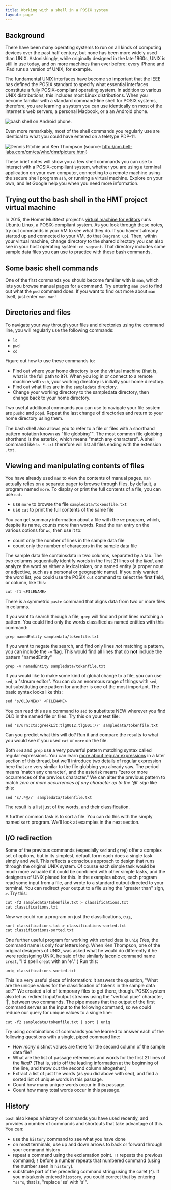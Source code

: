 ```yaml
---
title: Working with a shell in a POSIX system
layout: page
---
```



## Background ##


There have been many operating systems to run on all kinds of computing devices over the past half century, but none has been more widely used than UNIX.  Astonishingly, while originally designed in the late 1960s, UNIX is still in use today, and on more machines than ever before:  every iPhone and iPad runs a version of UNIX, for example.

The fundamental UNIX interfaces have become so important that the IEEE has defined the POSIX standard to specify what essential interfaces constitute a fully POSIX-compliant operating system.  In addition to various UNIX distributions, this includes most Linux distributions.  When you become familiar with a standard command-line shell for POSIX systems, therefore, you are learning a system you can use identically on most of the internet's web servers, a personal Macbook,  or a an Android phone.

![bash shell on Android phone][2].

Even more remarkably, most of the shell commands you regularly use are identical to what you could have  entered on a teletype  PDP-11.

![Dennis Ritchie and Ken Thompson][1] (source:  <http://cm.bell-labs.com/cm/cs/who/dmr/picture.html>)

These brief notes will show you a few shell commands you can use to interact with a POSIX-compiliant system, whether you are using a terminal application on your own computer, connecting to a remote machine using the secure shell program `ssh`, or running a virtual machine.  Explore on your own, and let Google help you when you need more information.





## Trying out the bash shell in the HMT project virtual machine ##

In 2015, the Homer Multitext project's [virtual machine for editors][ourvm] runs Ubuntu Linux, a POSIX-compliant system.  As you look through these notes, try out commands in your VM to see what they do.  If you haven't already started up and connected to your VM, do that (`vagrant up`).  Then, within your virtual machine, change directory to the shared directory you can also see in your host operating system:  `cd vagrant`.  That directory includes some sample data files you can use to practice with these bash commands.


[ourvm]: http://homermultitext.github.io/vm2015/

## Some basic shell commands ##


One of the first commands you should become familiar with is `man`, which lets you browse manual pages for a command.  Try entering `man pwd`  to find out what the `pwd` command does.  If you want to find out more about `man` itself, just enter `man man`!


## Directories and files ##



To navigate your way through your files and directories using the command line, you will regularly use the following commands:

- `ls`
- `pwd`
-  `cd`

Figure out how to use these commands to:

- Find out where your home directory is on the virtual machine (that is, what is the full path to it?).  When you log in or connect to a remote machine with `ssh`, your working directory is initially your home directory.
- Find out what files are in the `sampledata`  directory.
- Change your working directory to the sampledata directory, then change back to your home directory.

Two useful additional commands you can use to navigate your file system are `pushd` and `popd`.  Repeat the last change of directories and return to your home directory using them.

The bash shell also allows you to refer to a file or files with a shorthand pattern notation known as "file globbing"".  The most common file globbing shorthand is the asterisk, which means "match any characters".  A shell command like `ls *.txt` therefore will list all files ending with the extension `.txt`.


## Viewing and manipulating contents of files ##



You have already used `man` to view the contents of manual pages.  `man` actually relies on a separate pager to browse through files, by default, a program named `more`.  To display or print the full contents of a file, you can use `cat`.

- use `more` to browse the file `sampledata/tokensfile.txt`
- use `cat` to print the full contents of the same file

You can get summary information about a file with the `wc` program, which, despite its name, counts more than words.  Read the `man` entry on the various options for `wc`, then use it to:

- count only the number of lines in the sample data file
- count only the number of characters in the sample data file

The sample data file containsdata in two columns, separated by a tab.  The two columns sequentially identify words in the first 21 lines of the *Iliad*, and analyze the word as either a lexical token, or a named entity (a proper noun or adjective, such as a personal or geographic name).  If you only wanted the word list, you could use the POSIX `cut` command to select the first **f**ield, or column, like this:

    cut -f1 <FILENAME>

There is a symmetric `paste` command that aligns data from two or more files in columns.

If you want to search through a file, `grep` will find and print lines matching a pattern.  You could find only the words classified as named entities with this command:

    grep namedEntity sampledata/tokenfile.txt

If you want to negate the search, and find only lines *not* matching a pattern, you can include the `-v` flag.  This would find all lines that do **not** include the pattern "namedEntity"

    grep -v namedEntity sampledata/tokenfile.txt

If you would like to make some kind of global change to a file, you can use `sed`, a "stream editor".  You can do an enormous range of things with `sed`, but substituting one pattern for another is one of the most important.  The basic syntax looks like this:

    sed 's/OLD/NEW/' <FILENAME>

You can read this as a command to `sed` to **s**ubstitute NEW wherever you find OLD in the named file or files.  Try this on your test file:

    sed 's/urn:cts:greekLit:tlg0012.tlg001://' sampledata/tokenfile.txt

Can you predict what this will do?  Run it and compare the results to what you would see if you used `cat` or `more` on the file.

Both `sed` and `grep` use a very powerful pattern matching syntax called regular expressions.  You can learn [more about regular expressions](re.html) in a later section of this thread, but we'll introduce two details of regular expression here that are very similar to the file globbing you already saw.  The period means 'match any character', and the asterisk means "zero or more occurrences of the previous character."  We can alter the previous pattern to match *zero or more occurrences of any character up to the '@' sign*  like this:

    sed 's/.*@//' sampledata/tokenfile.txt

The result is a list just of the words, and their classification.

A further common task is to sort a file.  You can do this with the simply named `sort` program.  We'll look at examples in the next section.

## I/O redirection ##



Some of the previous commands (especially `sed` and `grep`) offer a complex set of options, but in its simplest, default form each does a single task simply and well.  This reflects a conscious approach to design that runs through the original UNIX system.  Of course each simple task would be much more valuable if it could be combined with other simple tasks, and the designers of UNIX planed for this.  In the examples above, each program read some input from a file, and wrote  to a standard output directed to your terminal.  You can redirect your output to a file using the "greater than" sign, `>`.  Try this:

    cut -f2 sampledata/tokenfile.txt > classifications.txt
    cat classifications.txt

Now we could run a program on just the classifications, e.g.,

    sort classifications.txt > classifications-sorted.txt
    cat classifications-sorted.txt

One further useful program for working with sorted data is `uniq` (Yes, the command name is only four letters long.  When Ken Thompson, one of the original designers of UNIX, was asked what he would do differently if he were redesigning UNIX, he said of the similarly laconic command name `creat`, "I'd spell `creat` with an 'e'." )  Run this:

    uniq classifications-sorted.txt

This is a very useful piece of information:  it answers the question, "What are the unique values for the classification of tokens in the sample data set?"  We created a lot of temporary files to get there, though.  POSIX system also let us redirect input/output streams using the "vertical pipe" character, '|', between two commands.  The pipe means that the output of the first command serves as the input to the following command, so we could reduce our query for unique values to a single line:

    cut -f2 sampledata/tokenfile.txt | sort | uniq

Try using combinations of commands you've learned to answer each of the following questions with a single, piped command line:

- *How many* distinct values are there for the second column of the sample data file?
- What are the list of passage references and words for the first 21 lines of the *Iliad*? (That is, strip off the leading information at the beginning of the line, and throw out the second column altogether.)
- Extract a list of just the words (as you did above with sed), and find a sorted list of unique words in this passage.
- Count how many unique words occur in this passage.
- Count how many total words occur in this passage.



## History ##



`bash` also keeps a history of commands you have used recently, and provides a number of commands and shortcuts that take advantage of this.  You can:

-   use the `history` command to see what you have done
-   on most terminals, use  up and down arrows to back or forward through your command history
-   repeat a command using the exclamation point.  `!!` repeats the previous command;  `!` before a number repeats that numbered command (using the number seen in `history`).
-   substitute part of the preceding command string using the caret (^).  If you mistakenly entered `hisstory`, you could correct that by entering `^ss^s`, that is, "replace 'ss' with 's'".



[1onine]:  http://shot.holycross.edu/ken-and-den.jpg

[1]: ../imgs/ken-and-den.jpg



[2]: http://shot.holycross.edu/bashdroid.jpg

[3]: vagrant.html

[4]: re.html
